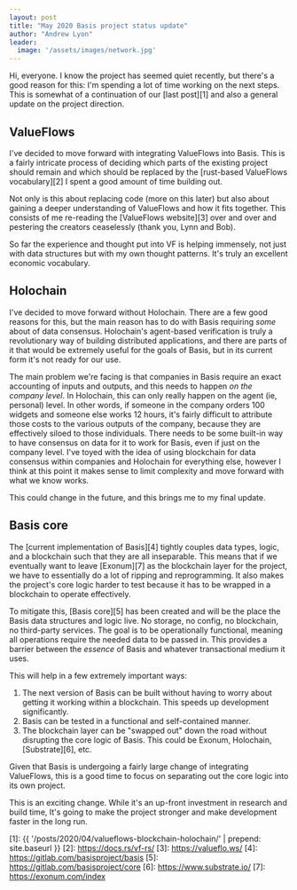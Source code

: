 ```yaml
---
layout: post
title: "May 2020 Basis project status update"
author: "Andrew Lyon"
leader:
  image: '/assets/images/network.jpg'
---
```


Hi, everyone. I know the project has seemed quiet recently, but there's a good reason for this: I'm spending a lot of time working on the next steps. This is somewhat of a continuation of our [last post][1] and also a general update on the project direction.

## ValueFlows

I've decided to move forward with integrating ValueFlows into Basis. This is a fairly intricate process of deciding which parts of the existing project should remain and which should be replaced by the [rust-based ValueFlows vocabulary][2] I spent a good amount of time building out.

Not only is this about replacing code (more on this later) but also about gaining a deeper understanding of ValueFlows and how it fits together. This consists of me re-reading the [ValueFlows website][3] over and over and pestering the creators ceaselessly (thank you, Lynn and Bob).

So far the experience and thought put into VF is helping immensely, not just with data structures but with my own thought patterns. It's truly an excellent economic vocabulary.

## Holochain

I've decided to move forward without Holochain. There are a few good reasons for this, but the main reason has to do with Basis requiring *some* about of data consensus. Holochain's agent-based verification is truly a revolutionary way of building distributed applications, and there are parts of it that would be extremely useful for the goals of Basis, but in its current form it's not ready for our use.

The main problem we're facing is that companies in Basis require an exact accounting of inputs and outputs, and this needs to happen *on the company level*. In Holochain, this can only really happen on the agent (ie, personal) level. In other words, if someone in the company orders 100 widgets and someone else works 12 hours, it's fairly difficult to attribute those costs to the various outputs of the company, because they are effectively siloed to those individuals. There needs to be some built-in way to have consensus on data for it to work for Basis, even if just on the company level. I've toyed with the idea of using blockchain for data consensus within companies and Holochain for everything else, however I think at this point it makes sense to limit complexity and move forward with what we know works.

This could change in the future, and this brings me to my final update.

## Basis core

The [current implementation of Basis][4] tightly couples data types, logic, and a blockchain such that they are all inseparable. This means that if we eventually want to leave [Exonum][7] as the blockchain layer for the project, we have to essentially do a lot of ripping and reprogramming. It also makes the project's core logic harder to test because it has to be wrapped in a blockchain to operate effectively.

To mitigate this, [Basis core][5] has been created and will be the place the Basis data structures and logic live. No storage, no config, no blockchain, no third-party services. The goal is to be operationally functional, meaning all operations require the needed data to be passed in. This provides a barrier between the *essence* of Basis and whatever transactional medium it uses.

This will help in a few extremely important ways:

1. The next version of Basis can be built without having to worry about getting it working within a blockchain. This speeds up development significantly.
1. Basis can be tested in a functional and self-contained manner.
1. The blockchain layer can be "swapped out" down the road without disrupting the core logic of Basis. This could be Exonum, Holochain, [Substrate][6], etc.

Given that Basis is undergoing a fairly large change of integrating ValueFlows, this is a good time to focus on separating out the core logic into its own project.

This is an exciting change. While it's an up-front investment in research and build time, It's going to make the project stronger and make development faster in the long run.

[1]: {{ '/posts/2020/04/valueflows-blockchain-holochain/' | prepend: site.baseurl }}
[2]: https://docs.rs/vf-rs/
[3]: https://valueflo.ws/
[4]: https://gitlab.com/basisproject/basis
[5]: https://gitlab.com/basisproject/core
[6]: https://www.substrate.io/
[7]: https://exonum.com/index

